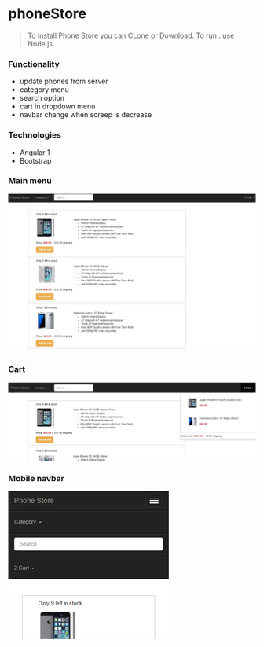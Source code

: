 # phoneStore

> To install Phone Store you can CLone or Download. 
> To run : use Node.js 

### Functionality
- update phones from server
- category menu
- search option
- cart in dropdown menu
- navbar change when screep is decrease

### Technologies
- Angular 1
- Bootstrap

### Main menu
![Alt text](https://github.com/bagasssss/phoneStore/blob/master/screenshots/main.jpg "Main")

### Cart
![Alt text](https://github.com/bagasssss/phoneStore/blob/master/screenshots/cart.jpg "Main")

### Mobile navbar
![Alt text](https://github.com/bagasssss/phoneStore/blob/master/screenshots/phoneMode.jpg "Main")

